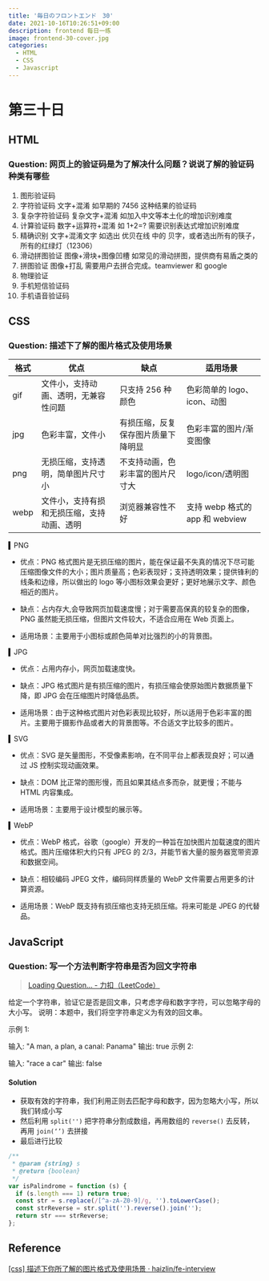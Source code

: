```yaml
---
title: '毎日のフロントエンド　30'
date: 2021-10-16T10:26:51+09:00
description: frontend 每日一练
image: frontend-30-cover.jpg
categories:
  - HTML
  - CSS
  - Javascript
---
```


# 第三十日

## HTML

### **Question:** 网页上的验证码是为了解决什么问题？说说了解的验证码种类有哪些

1. 图形验证码
2. 字符验证码 文字+混淆 如早期的 7456 这种结果的验证码
3. 复杂字符验证码 复杂文字+混淆 如加入中文等本土化的增加识别难度
4. 计算验证码 数字+运算符+混淆 如 1+2=? 需要识别表达式增加识别难度
5. 精确识别 文字+混淆文字 如选出 优贝在线 中的 贝字，或者选出所有的筷子，所有的红绿灯（12306）
6. 滑动拼图验证 图像+滑块+图像凹槽 如常见的滑动拼图，提供商有易盾之类的
7. 拼图验证 图像+打乱 需要用户去拼合完成。teamviewer 和 google
8. 物理验证
9. 手机短信验证码
10. 手机语音验证码

## CSS

### **Question:** 描述下了解的图片格式及使用场景

| 格式 | 优点                                       | 缺点                               | 适用场景                        |
| ---- | ------------------------------------------ | ---------------------------------- | ------------------------------- |
| gif  | 文件小，支持动画、透明，无兼容性问题       | 只支持 256 种颜色                  | 色彩简单的 logo、icon、动图     |
| jpg  | 色彩丰富，文件小                           | 有损压缩，反复保存图片质量下降明显 | 色彩丰富的图片/渐变图像         |
| png  | 无损压缩，支持透明，简单图片尺寸小         | 不支持动画，色彩丰富的图片尺寸大   | logo/icon/透明图                |
| webp | 文件小，支持有损和无损压缩，支持动画、透明 | 浏览器兼容性不好                   | 支持 webp 格式的 app 和 webview |

▍PNG

- 优点：PNG 格式图片是无损压缩的图片，能在保证最不失真的情况下尽可能压缩图像文件的大小；图片质量高；色彩表现好；支持透明效果；提供锋利的线条和边缘，所以做出的 logo 等小图标效果会更好；更好地展示文字、颜色相近的图片。

- 缺点：占内存大,会导致网页加载速度慢；对于需要高保真的较复杂的图像，PNG 虽然能无损压缩，但图片文件较大，不适合应用在 Web 页面上。

- 适用场景：主要用于小图标或颜色简单对比强烈的小的背景图。

▍JPG

- 优点：占用内存小，网页加载速度快。

- 缺点：JPG 格式图片是有损压缩的图片，有损压缩会使原始图片数据质量下降，即 JPG 会在压缩图片时降低品质。

- 适用场景：由于这种格式图片对色彩表现比较好，所以适用于色彩丰富的图片。主要用于摄影作品或者大的背景图等。不合适文字比较多的图片。

▍SVG

- 优点：SVG 是矢量图形，不受像素影响，在不同平台上都表现良好；可以通过 JS 控制实现动画效果。

- 缺点：DOM 比正常的图形慢，而且如果其结点多而杂，就更慢；不能与 HTML 内容集成。

- 适用场景：主要用于设计模型的展示等。

▍WebP

- 优点：WebP 格式，谷歌（google）开发的一种旨在加快图片加载速度的图片格式。图片压缩体积大约只有 JPEG 的 2/3，并能节省大量的服务器宽带资源和数据空间。

- 缺点：相较编码 JPEG 文件，编码同样质量的 WebP 文件需要占用更多的计算资源。

- 适用场景：WebP 既支持有损压缩也支持无损压缩。将来可能是 JPEG 的代替品。

## JavaScript

### **Question:** 写一个方法判断字符串是否为回文字符串

> [Loading Question... - 力扣（LeetCode）](https://leetcode-cn.com/problems/valid-palindrome/)

给定一个字符串，验证它是否是回文串，只考虑字母和数字字符，可以忽略字母的大小写。
说明：本题中，我们将空字符串定义为有效的回文串。

示例 1:

输入: "A man, a plan, a canal: Panama"
输出: true
示例 2:

输入: "race a car"
输出: false

#### Solution

- 获取有效的字符串，我们利用正则去匹配字母和数字，因为忽略大小写，所以我们转成小写
- 然后利用 `split('')` 把字符串分割成数组，再用数组的 `reverse()` 去反转，再用 `join(‘’)` 去拼接
- 最后进行比较

```js
/**
 * @param {string} s
 * @return {boolean}
 */
var isPalindrome = function (s) {
  if (s.length === 1) return true;
  const str = s.replace(/[^a-zA-Z0-9]/g, '').toLowerCase();
  const strReverse = str.split('').reverse().join('');
  return str === strReverse;
};
```

## Reference

[[css] 描述下你所了解的图片格式及使用场景 · haizlin/fe-interview](https://github.com/haizlin/fe-interview/issues/107)
